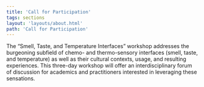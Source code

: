```yaml
---
title: 'Call for Participation'
tags: sections
layout: 'layouts/about.html'
path: 'Call for Participation'
---
```


The “Smell, Taste, and Temperature Interfaces” workshop addresses the burgeoning subfield of chemo- and thermo-sensory interfaces (smell, taste, and temperature) as well as their cultural contexts, usage, and resulting experiences.  This three-day workshop will offer an interdisciplinary forum of discussion for academics and practitioners interested in leveraging these sensations.
